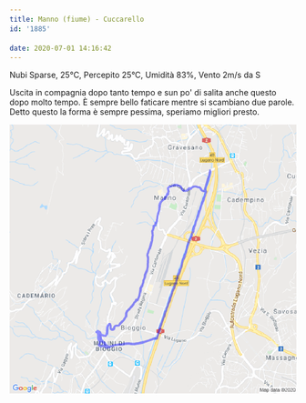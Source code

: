 ```yaml
---
title: Manno (fiume) - Cuccarello
id: '1885'

date: 2020-07-01 14:16:42
---
```


Nubi Sparse, 25°C, Percepito 25°C, Umidità 83%, Vento 2m/s da S

Uscita in compagnia dopo tanto tempo e sun po' di salita anche questo dopo molto tempo. È sempre bello faticare mentre si scambiano due parole. Detto questo la forma è sempre pessima, speriamo migliori presto.

![image](/images/2021/08/20200701-activity-map.png)

